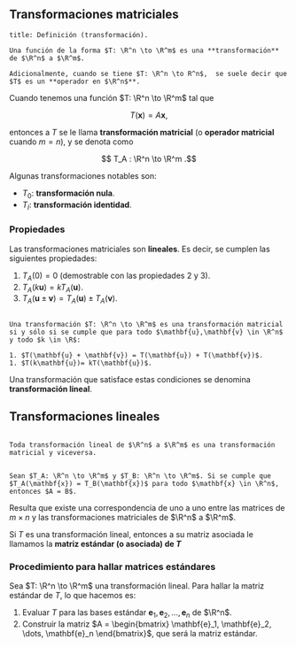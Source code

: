## Transformaciones matriciales

```ad-definition
title: Definición (transformación).

Una función de la forma $T: \R^n \to \R^m$ es una **transformación** de $\R^n$ a $\R^m$.

Adicionalmente, cuando se tiene $T: \R^n \to R^n$,  se suele decir que $T$ es un **operador en $\R^n$**.

```

Cuando tenemos una función $T: \R^n \to \R^m$ tal que

$$
T(\mathbf{x}) = A\mathbf{x}
,$$

entonces a $T$ se le llama **transformación matricial** (o **operador matricial** cuando $m = n$), y se denota como

$$
T_A : \R^n \to \R^m
.$$

Algunas transformaciones notables son:

- $T_0$: **transformación nula**.
- $T_I$: **transformación identidad**.

### Propiedades

Las transformaciones matriciales son **lineales**. Es decir, se cumplen las siguientes propiedades:

1. $T_A(0) = 0$ (demostrable con las propiedades 2 y 3).
2. $T_A(k\mathbf{u}) = kT_A(\mathbf{u})$.
3. $T_A(\mathbf{u} \pm \mathbf{v}) = T_A(\mathbf{u}) \pm T_A(\mathbf{v})$.

```ad-theorem

Una transformación $T: \R^n \to \R^m$ es una transformación matricial si y sólo si se cumple que para todo $\mathbf{u},\mathbf{v} \in \R^n$ y todo $k \in \R$:

1. $T(\mathbf{u} + \mathbf{v}) = T(\mathbf{u}) + T(\mathbf{v})$.
1. $T(k\mathbf{u})= kT(\mathbf{u})$.

```

Una transformación que satisface estas condiciones se denomina **transformación lineal**.

## Transformaciones lineales

```ad-theorem

Toda transformación lineal de $\R^n$ a $\R^m$ es una transformación matricial y viceversa.

```

```ad-theorem

Sean $T_A: \R^n \to \R^m$ y $T_B: \R^n \to \R^m$. Si se cumple que $T_A(\mathbf{x}) = T_B(\mathbf{x})$ para todo $\mathbf{x} \in \R^n$, entonces $A = B$.

```

Resulta que existe una correspondencia de uno a uno entre las matrices de $m \times n$ y las transformaciones matriciales de $\R^n$ a $\R^m$.

Si $T$ es una transformación lineal, entonces a su matriz asociada le llamamos la **matriz estándar (o asociada) de $T$**

### Procedimiento para hallar matrices estándares

Sea $T: \R^n \to \R^m$ una transformación lineal. Para hallar la matriz estándar de $T$, lo que hacemos es:

1. Evaluar $T$ para las bases estándar $\mathbf{e}_1, \mathbf{e}_2, \ldots, \mathbf{e}_n$ de $\R^n$.
2. Construir la matriz $A = \begin{bmatrix} \mathbf{e}_1, \mathbf{e}_2, \dots, \mathbf{e}_n \end{bmatrix}$, que será la matriz estándar.
